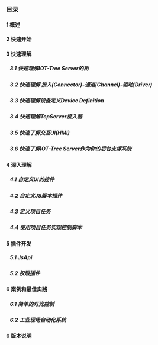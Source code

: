 <script src="/_js/jquery-1.12.0.min.js"></script>
<script src="/_js/bootstrap/js/bootstrap.min.js"></script>
<script type="text/javascript" src="/_js/ajax.js"></script>
<link rel="stylesheet" type="text/css" href="/_js/layui/css/layui.css" />
<script src="/_js/layui/layui.all.js"></script>
<script src="/_js/dlg_layer.js?v="></script>
<link  href="/_js/bootstrap/css/bootstrap.min.css" rel="stylesheet" type="text/css" >
<link  href="/_js/font4.7.0/css/font-awesome.css"  rel="stylesheet" type="text/css" >
            <link href="./inc/common.css" rel="stylesheet" type="text/css">
        <link href="./inc/index.css" rel="stylesheet" type="text/css">


### 目录




#### <a doc_path="cn/README.md">1 概述</a>
#### <a doc_path="cn/doc/quick_start.md">2 快速开始</a>





#### <a doc_path="cn/doc/quick/index.md" >3 快速理解</a>
##### <a doc_path="cn/doc/quick/quick_know_tree.md" target="main">&nbsp;&nbsp;&nbsp;3.1 快速理解IOT-Tree Server的树</a>
##### <a doc_path="cn/doc/quick/quick_know_ch_conn_drv.md" target="main">&nbsp;&nbsp;&nbsp;3.2 快速理解 接入(Connector)-通道(Channel)-驱动(Driver)</a>
##### <a doc_path="cn/doc/quick/quick_know_devdef.md" target="main">&nbsp;&nbsp;&nbsp;3.3 快速理解设备定义Device Definition</a>
##### <a doc_path="cn/doc/quick/quick_know_tcpserver_connector.md" target="main">&nbsp;&nbsp;&nbsp;3.4 快速理解TcpServer接入器</a>
##### <a doc_path="cn/doc/quick/quick_know_hmi.md" target="main">&nbsp;&nbsp;&nbsp;3.5 快速了解交互UI(HMI)</a>

##### <a doc_path="cn/doc/quick/quick_know_server.md" target="main">&nbsp;&nbsp;&nbsp;3.6 快速了解IOT-Tree Server作为你的后台支撑系统</a>






#### <a doc_path="cn/doc/advanced/index.md" >4 深入理解</a>
##### <a doc_path="cn/doc/advanced/adv_ui_comp.md" target="main">&nbsp;&nbsp;&nbsp;4.1 自定义UI的控件</a>
##### <a doc_path="cn/doc/advanced/adv_js_plugin.md" target="main">&nbsp;&nbsp;&nbsp;4.2 自定义JS脚本插件</a>
##### <a doc_path="cn/doc/advanced/adv_prj_task.md" target="main">&nbsp;&nbsp;&nbsp;4.3 定义项目任务</a>
##### <a doc_path="cn/doc/advanced/adv_prj_task_ctrl.md" target="main">&nbsp;&nbsp;&nbsp;4.4 使用项目任务实现控制脚本</a>





#### <a doc_path="cn/doc/advanced/adv_plugin.md" >5 插件开发</a>
##### <a doc_path="cn/doc/advanced/adv_plugin_jsapi.md" target="main">&nbsp;&nbsp;&nbsp;5.1 JsApi</a>
##### <a doc_path="cn/doc/advanced/adv_plugin_auto.md" target="main">&nbsp;&nbsp;&nbsp;5.2 权限插件</a>





#### <a doc_path="cn/doc/case/index.md" >6 案例和最佳实践</a>
##### <a doc_path="cn/doc/case/example_lamp_demo.md" target="main">&nbsp;&nbsp;&nbsp;6.1 简单的灯光控制</a>
##### <a doc_path="cn/doc/case/example_case.md" target="main">&nbsp;&nbsp;&nbsp;6.2 工业现场自动化系统</a>





#### <a doc_path="cn/doc/version.md" >6 版本说明</a>




<script>
$("a").each(function(){
    var docp = $(this).attr("doc_path") ;
    if(docp)
    {
        $(this).click(function(){
            parent.nav_to($(this).attr("doc_path"));
        });
    }
});
</script>
